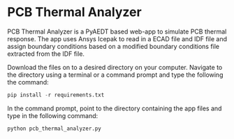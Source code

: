 # PCB Thermal Analyzer

PCB Thermal Analyzer is a PyAEDT based web-app to simulate PCB thermal response. 
The app uses Ansys Icepak to read in a ECAD file and IDF file and assign boundary conditions 
based on a modified boundary conditions file extracted from the IDF file. 

Download the files on to a desired directory on your computer. Navigate to the directory using a 
terminal or a command prompt and type the following the command:

```python
pip install -r requirements.txt
```

In the command prompt, point to the directory containing the app files and type in the following command:

```python
python pcb_thermal_analyzer.py
```

